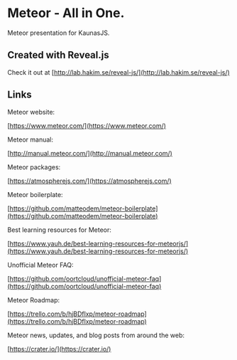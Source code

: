 # Meteor - All in One.
Meteor presentation for KaunasJS.

## Created with Reveal.js
Check it out at [http://lab.hakim.se/reveal-js/](http://lab.hakim.se/reveal-js/)

## Links
Meteor website:

[https://www.meteor.com/](https://www.meteor.com/)

Meteor manual:

[http://manual.meteor.com/](http://manual.meteor.com/)

Meteor packages:

[https://atmospherejs.com/](https://atmospherejs.com/)

Meteor boilerplate:

[https://github.com/matteodem/meteor-boilerplate](https://github.com/matteodem/meteor-boilerplate)

Best learning resources for Meteor:

[https://www.yauh.de/best-learning-resources-for-meteorjs/](https://www.yauh.de/best-learning-resources-for-meteorjs/)

Unofficial Meteor FAQ:

[https://github.com/oortcloud/unofficial-meteor-faq](https://github.com/oortcloud/unofficial-meteor-faq)

Meteor Roadmap:

[https://trello.com/b/hjBDflxp/meteor-roadmap](https://trello.com/b/hjBDflxp/meteor-roadmap)

Meteor news, updates, and blog posts from around the web:

[https://crater.io/](https://crater.io/)